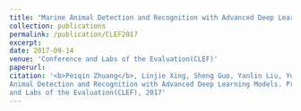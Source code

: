 ```yaml
---
title: "Marine Animal Detection and Recognition with Advanced Deep Learning Models"
collection: publications
permalink: /publication/CLEF2017
excerpt: 
date: 2017-09-14
venue: 'Conference and Labs of the Evaluation(CLEF)'
paperurl: 
citation: '<b>Peiqin Zhuang</b>, Linjie Xing, Sheng Guo, Yanlin Liu, Yu Qiao. Marine
Animal Detection and Recognition with Advanced Deep Learning Models. Proc. of Conference
and Labs of the Evaluation(CLEF), 2017'
---
```


